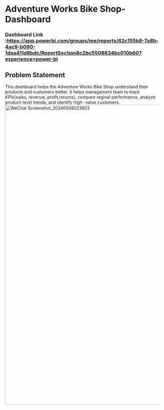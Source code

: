# Adventure Works Bike Shop-Dashboard

### Dashboard Link :https://app.powerbi.com/groups/me/reports/62c155b8-7a8b-4ac9-b090-1daa411d8bdc/ReportSection8c2bc5508834bc010b60?experience=power-bi

## Problem Statement

This dashboard helps the Adventure Works Bike Shop understand their products and customers better. It helps management team to track KPIs(sales, revenue, profit,returns), compare reginal performance, analyze product-level trends, and identify high- value customers. 
<img width="982" alt="WeChat Screenshot_20240508023923" src="https://github.com/GETAJOBB/Data-Analysis-Projects/assets/136861591/5cd50f15-ac4f-42ea-a4af-5eda8042165a">
